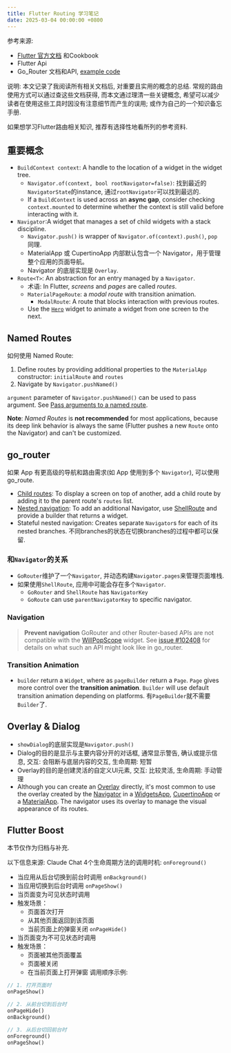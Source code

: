 ```yaml
---
title: Flutter Routing 学习笔记
date: 2025-03-04 00:00:00 +0800
---
```

参考来源:
- [Flutter 官方文档](https://docs.flutter.dev/ui/navigation) 和Cookbook
- Flutter Api
- Go_Router 文档和API, [example code](https://github.com/flutter/packages/blob/main/packages/go_router/example/)

说明: 本文记录了我阅读所有相关文档后, 对重要且实用的概念的总结. 常规的路由使用方式可以通过查这些文档获得, 而本文通过理清一些关键概念, 希望可以减少读者在使用这些工具时因没有注意细节而产生的误用; 或作为自己的一个知识备忘手册.

如果想学习Flutter路由相关知识, 推荐有选择性地看所列的参考资料.
## 重要概念
- `BuildContext context`: A handle to the location of a widget in the widget tree.
	- `Navigator.of(context, bool rootNavigator=false)`: 找到最近的`NavigatorState`的instance, 通过`rootNavigator`可以找到最远的.
	- If a `BuildContext` is used across an **async gap**, consider checking `context.mounted` to determine whether the context is still valid before interacting with it.
- `Navigator`:A widget that manages a set of child widgets with a stack discipline.
	- `Navigator.push()` is wrapper of `Navigator.of(context).push()`, `pop` 同理.
	- MaterialApp 或 CupertinoApp 内部默认包含一个 Navigator，用于管理整个应用的页面导航。
	- Navigator 的底层实现是 `Overlay`.
- `Route<T>`: An abstraction for an entry managed by a `Navigator`.
	- 术语: In Flutter, _screens_ and _pages_ are called _routes_.
	- `MaterialPageRoute`: a *modal route* with transition animation.
		- `ModalRoute`: A route that blocks interaction with previous routes.
	- Use the [`Hero`](https://api.flutter.dev/flutter/widgets/Hero-class.html?_gl=1*gkmgwg*_ga*MTU4NjcyOTc3Ny4xNzM3MTgyMzgx*_ga_04YGWK0175*MTc0MDMzMTg2NC4xMy4wLjE3NDAzMzE4NjQuMC4wLjA.) widget to animate a widget from one screen to the next.
## Named Routes
如何使用 Named Route:
1. Define routes by providing additional properties to the `MaterialApp` constructor: `initialRoute` and `routes`
2. Navigate by `Navigator.pushNamed()`

`argument` parameter of `Navigator.pushNamed()` can be used to pass argument.
See [Pass arguments to a named route](https://docs.flutter.dev/cookbook/navigation/navigate-with-arguments).

**Note**: *Named Routes* is **not recommended** for most applications, because its deep link behavior is always the same (Flutter pushes a new `Route` onto the Navigator) and can't be customized.
## go_router
如果 App 有更高级的导航和路由需求(如 App 使用到多个 `Navigator`), 可以使用 go_route.

- [Child routes](https://pub.dev/documentation/go_router/latest/topics/Configuration-topic.html): To display a screen on top of another, add a child route by adding it to the parent route's `routes` list.
- [Nested navigation](https://pub.dev/documentation/go_router/latest/topics/Configuration-topic.html): To add an additional Navigator, use [ShellRoute](https://pub.dev/documentation/go_router/latest/go_router/ShellRoute-class.html) and provide a builder that returns a widget.
- Stateful nested navigation: Creates separate `Navigator`s for each of its nested branches. 不同branches的状态在切换branches的过程中都可以保留.
### 和`Navigator`的关系
- `GoRouter`维护了一个`Navigator`, 并动态构建`Navigator.pages`来管理页面堆栈.
- 如果使用`ShellRoute`, 应用中可能会存在多个`Navigator`.
	- `GoRouter` and `ShellRoute` has `NavigatorKey`
	- `GoRoute` can use `parentNavigatorKey` to specific navigator.
### Navigation
> **Prevent navigation**
>GoRouter and other Router-based APIs are not compatible with the [WillPopScope](https://api.flutter.dev/flutter/widgets/WillPopScope-class.html) widget.
>See [issue #102408](https://github.com/flutter/flutter/issues/102408) for details on what such an API might look like in go_router.

### Transition Animation
- `builder` return a `Widget`, where as `pageBuilder` return a `Page`. `Page` gives more control over the **transition animation**. `Builder` will use default transition animation depending on platforms. 有`PageBuilder`就不需要`Builder`了.
## Overlay & Dialog
- `showDialog`的底层实现是`Navigator.push()`
- Dialog的目的是显示与主要内容分开的对话框, 通常显示警告, 确认或提示信息, 交互: 会阻断与底层内容的交互, 生命周期: 短暂
- Overlay的目的是创建灵活的自定义UI元素, 交互: 比较灵活, 生命周期: 手动管理
- Although you can create an [Overlay](https://api.flutter.dev/flutter/widgets/Overlay-class.html) directly, it's most common to use the overlay created by the [Navigator](https://api.flutter.dev/flutter/widgets/Navigator-class.html) in a [WidgetsApp](https://api.flutter.dev/flutter/widgets/WidgetsApp-class.html), [CupertinoApp](https://api.flutter.dev/flutter/cupertino/CupertinoApp-class.html) or a [MaterialApp](https://api.flutter.dev/flutter/material/MaterialApp-class.html). The navigator uses its overlay to manage the visual appearance of its routes.

## Flutter Boost
本节仅作为归档与补充.

以下信息来源: Claude Chat
4个生命周期方法的调用时机:
`onForeground()`
- 当应用从后台切换到前台时调用
`onBackground()`
- 当应用切换到后台时调用
`onPageShow()`
- 当页面变为可见状态时调用
- 触发场景：
	- 页面首次打开
	- 从其他页面返回到该页面
	- 当前页面上的弹窗关闭
`onPageHide()`
- 当页面变为不可见状态时调用
- 触发场景：
    - 页面被其他页面覆盖
    - 页面被关闭
    - 在当前页面上打开弹窗
调用顺序示例:
```dart
// 1. 打开页面时
onPageShow()

// 2. 从前台切到后台时
onPageHide()
onBackground()

// 3. 从后台切回前台时
onForeground()
onPageShow()
```